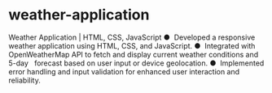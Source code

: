 # weather-application
 Weather Application | HTML, CSS, JavaScript 
        ●  Developed a responsive weather application using HTML, CSS, and JavaScript. 
        ●  Integrated with OpenWeatherMap API to fetch and display current weather conditions and 5-day  	   forecast based on user input or device geolocation. 
        ●  Implemented error handling and input validation for enhanced user interaction and reliability. 
